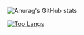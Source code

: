 ![Anurag's GitHub stats](https://github-readme-stats.vercel.app/api?username=Mendes113&show_icons=true&theme=dracula)

[![Top Langs](https://github-readme-stats.vercel.app/api/top-langs/?username=Mendes113&layout=compact)](https://github.com/Mendes113/github-readme-stats)
